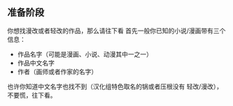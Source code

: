 ## 准备阶段

你想找漫改或者轻改的作品，那么请往下看
首先一般你已知的小说/漫画带有三个信息：
- 作品名字（可能是漫画、小说、动漫其中一之一）
- 作品中文名字
- 作者（画师或者作家的名字）

也许你知道中文名字也找不到（汉化组特色取名的锅或者压根没有 轻改/漫改），不要慌，往下看。
